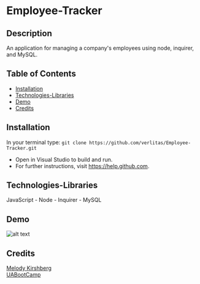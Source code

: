 # Employee-Tracker

## Description
An application for managing a company's employees using node, inquirer, and MySQL.

## Table of Contents
* [Installation](#installation)
* [Technologies-Libraries](#technologies-libraries)
* [Demo](#demo)
* [Credits](#credits)

## Installation
In your terminal type:
```git clone https://github.com/verlitas/Employee-Tracker.git```
* Open in Visual Studio to build and run.
* For further instructions, visit https://help.github.com.

## Technologies-Libraries
JavaScript - Node - Inquirer - MySQL

## Demo
![alt text](assets/emptrack.gif "Demo")

## Credits
[Melody Kirshberg](https://github.com/verlitas)  
[UABootCamp](https://bootcamp.ce.arizona.edu/coding/)
